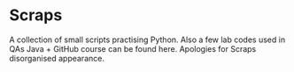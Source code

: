# Scraps
A collection of small scripts practising Python. Also a few lab codes used in QAs Java + GitHub course can be found here. 
Apologies for Scraps disorganised appearance.
